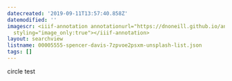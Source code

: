 ```yaml
---
datecreated: '2019-09-11T13:57:40.858Z'
datemodified: ''
imagescr: <iiif-annotation annotationurl="https://dnoneill.github.io/annotate/annotations/1ed3e507-d49c-11e9-9043-4865ee1a3ba9.json"
  styling="image_only:true"></iiif-annotation>
layout: searchview
listname: 00005555-spencer-davis-7zpvoe2psxm-unsplash-list.json
tags: []
---
```

circle test